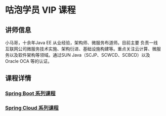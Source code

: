 # 咕泡学员 VIP 课程

## 讲师信息

小马哥，十余年Java EE 从业经验，架构师、微服务布道师。目前主要
负责一线互联网公司微服务技术实施、架构衍进、基础设施构建等。重点关注云计算、微服务以及软件架构等领域。通过SUN Java（SCJP、SCWCD、SCBCD）以及Oracle OCA 等的认证。

## 课程详情

### [Spring Boot 系列课程](spring-boot)

### [Spring Cloud 系列课程](spring-cloud)



